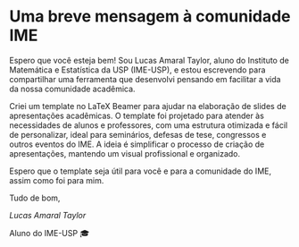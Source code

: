 # Uma breve mensagem à comunidade IME

Espero que você esteja bem! Sou Lucas Amaral Taylor, aluno do Instituto de Matemática e Estatística da USP (IME-USP), e estou escrevendo para compartilhar uma ferramenta que desenvolvi pensando em facilitar a vida da nossa comunidade acadêmica.

Criei um template no LaTeX Beamer para ajudar na elaboração de slides de apresentações acadêmicas. O template foi projetado para atender às necessidades de alunos e professores, com uma estrutura otimizada e fácil de personalizar, ideal para seminários, defesas de tese, congressos e outros eventos do IME. A ideia é simplificar o processo de criação de apresentações, mantendo um visual profissional e organizado.

Espero que o template seja útil para você e para a comunidade do IME, assim como foi para mim.

Tudo de bom,

*Lucas Amaral Taylor*

Aluno do IME-USP 🎓
